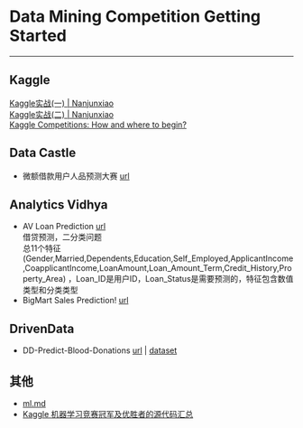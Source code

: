 # Data Mining Competition Getting Started

***************

## Kaggle
[Kaggle实战(一) | Nanjunxiao](http://nanjunxiao.github.io/2015/07/30/Kaggle%E5%AE%9E%E6%88%98%E4%B8%80/)  
[Kaggle实战(二) | Nanjunxiao](http://nanjunxiao.github.io/2015/07/31/Kaggle%E5%AE%9E%E6%88%98%E4%BA%8C/)  
[Kaggle Competitions: How and where to begin?](http://www.analyticsvidhya.com/blog/2015/06/start-journey-kaggle/)  

## Data Castle
* 微额借款用户人品预测大赛 [url](http://pkbigdata.com/common/competition/148.html)

## Analytics Vidhya
* AV Loan Prediction [url](http://datahack.analyticsvidhya.com/contest/practice-problem-loan-prediction#)  
  借贷预测，二分类问题  
  总11个特征(Gender,Married,Dependents,Education,Self_Employed,ApplicantIncome,CoapplicantIncome,LoanAmount,Loan_Amount_Term,Credit_History,Property_Area)
  ，Loan_ID是用户ID，Loan_Status是需要预测的，特征包含数值类型和分类类型
* BigMart Sales Prediction! [url](http://datahack.analyticsvidhya.com/contest/practice-problem-bigmart-sales-prediction)


## DrivenData
* DD-Predict-Blood-Donations [url](http://www.drivendata.org/competitions/2/page/7/) | [dataset](https://archive.ics.uci.edu/ml/datasets/Blood+Transfusion+Service+Center)
  
## 其他
* [ml.md](https://github.com/yew1eb/machine-learning/blob/master/docs/ml.md)
* [Kaggle 机器学习竞赛冠军及优胜者的源代码汇总](http://suanfazu.com/t/kaggle-ji-qi-xue-xi-jing-sai-guan-jun-ji-you-sheng-zhe-de-yuan-dai-ma-hui-zong/230)